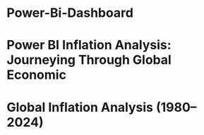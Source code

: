 # Power-Bi-Dashboard
# Power BI Inflation Analysis: Journeying Through Global Economic 
# Global Inflation Analysis (1980–2024)
